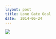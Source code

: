 ```yaml
---
layout: post
title: Lone Gate Goal
date:  2014-06-24
---
```


![](https://c2.staticflickr.com/4/3917/14496587881_a4a1ac2f74_z_d.jpg)
